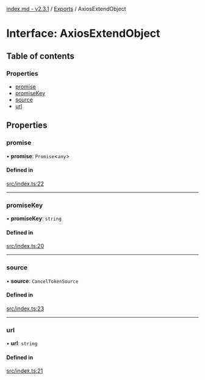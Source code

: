 [index.md - v2.3.1](../README.md) / [Exports](../modules.md) / AxiosExtendObject

# Interface: AxiosExtendObject

## Table of contents

### Properties

- [promise](AxiosExtendObject.md#promise)
- [promiseKey](AxiosExtendObject.md#promisekey)
- [source](AxiosExtendObject.md#source)
- [url](AxiosExtendObject.md#url)

## Properties

### promise

• **promise**: `Promise`<`any`\>

#### Defined in

[src/index.ts:22](https://github.com/saqqdy/axios-ex/blob/5d9d522/src/index.ts#L22)

___

### promiseKey

• **promiseKey**: `string`

#### Defined in

[src/index.ts:20](https://github.com/saqqdy/axios-ex/blob/5d9d522/src/index.ts#L20)

___

### source

• **source**: `CancelTokenSource`

#### Defined in

[src/index.ts:23](https://github.com/saqqdy/axios-ex/blob/5d9d522/src/index.ts#L23)

___

### url

• **url**: `string`

#### Defined in

[src/index.ts:21](https://github.com/saqqdy/axios-ex/blob/5d9d522/src/index.ts#L21)
